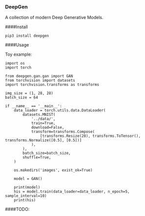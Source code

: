 ### DeepGen
A collection of modern Deep Generative Models.

####Install

`pip3 install deepgen`

####Usage

Toy example:
```
import os
import torch

from deepgen.gan.gan import GAN
from torchvision import datasets
import torchvision.transforms as transforms

img_size = (1, 28, 28)
batch_size = 64

if __name__ == '__main__':
    data_loader = torch.utils.data.DataLoader(
        datasets.MNIST(
            '../data/',
            train=True,
            download=False,
            transform=transforms.Compose(
                [transforms.Resize(28), transforms.ToTensor(), transforms.Normalize([0.5], [0.5])]
            ),
        ),
        batch_size=batch_size,
        shuffle=True,
    )

    os.makedirs('images', exist_ok=True)

    model = GAN()

    print(model)
    his = model.train(data_loader=data_loader, n_epoch=5, sample_interval=10)
    print(his)

```

####TODO:

